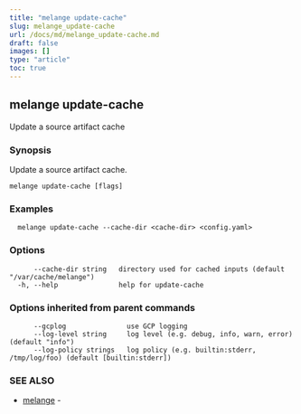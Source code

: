 ```yaml
---
title: "melange update-cache"
slug: melange_update-cache
url: /docs/md/melange_update-cache.md
draft: false
images: []
type: "article"
toc: true
---
```

## melange update-cache

Update a source artifact cache

### Synopsis

Update a source artifact cache.

```
melange update-cache [flags]
```

### Examples

```
  melange update-cache --cache-dir <cache-dir> <config.yaml>
```

### Options

```
      --cache-dir string   directory used for cached inputs (default "/var/cache/melange")
  -h, --help               help for update-cache
```

### Options inherited from parent commands

```
      --gcplog               use GCP logging
      --log-level string     log level (e.g. debug, info, warn, error) (default "info")
      --log-policy strings   log policy (e.g. builtin:stderr, /tmp/log/foo) (default [builtin:stderr])
```

### SEE ALSO

* [melange](/docs/md/melange.md)	 - 

